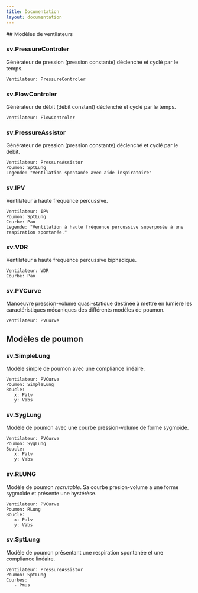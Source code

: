 ```yaml
---
title: Documentation
layout: documentation
---
```


<link rel="stylesheet" href="{{ "/css/ventyaml.css" | prepend: site.baseurl}}" />
## Modèles de ventilateurs

### sv.PressureControler

Générateur de pression (pression constante) déclenché et cyclé par le temps.

    Ventilateur: PressureControler

<script> new sv.PressureControler().defaultsTable(); </script>

### sv.FlowControler

Générateur de débit (débit constant) déclenché et cyclé par le temps.

    Ventilateur: FlowControler

<script> new sv.FlowControler().defaultsTable(); </script>

### sv.PressureAssistor

Générateur de pression (pression constante) déclenché et cyclé par le débit.

    Ventilateur: PressureAssistor
    Poumon: SptLung
    Legende: "Ventilation spontanée avec aide inspiratoire"

<script> new sv.PressureAssistor().defaultsTable(); </script>

### sv.IPV

Ventilateur à haute fréquence percussive.

    Ventilateur: IPV
    Poumon: SptLung
    Courbe: Pao
    Legende: "Ventilation à haute fréquence percussive superposée à une respiration spontanée."

<script> new sv.IPV().defaultsTable(); </script>

### sv.VDR

Ventilateur à haute fréquence percussive biphadique.

    Ventilateur: VDR
    Courbe: Pao

<script> new sv.VDR().defaultsTable(); </script>

### sv.PVCurve

Manoeuvre pression-volume quasi-statique destinée à mettre en lumière les caractéristiques mécaniques des différents modèles de poumon.

    Ventilateur: PVCurve

<script> new sv.PVCurve().defaultsTable(); </script>

## Modèles de poumon

### sv.SimpleLung

Modèle simple de poumon avec une compliance linéaire.

    Ventilateur: PVCurve
    Poumon: SimpleLung
    Boucle:
       x: Palv
       y: Vabs

### sv.SygLung

Modèle de poumon avec une courbe pression-volume de forme sygmoïde.

    Ventilateur: PVCurve
    Poumon: SygLung
    Boucle:
       x: Palv
       y: Vabs

### sv.RLUNG

Modèle de poumon *recrutable*. Sa courbe presion-volume a une forme sygmoïde et présente une hystérèse.

    Ventilateur: PVCurve
    Poumon: RLung
    Boucle:
       x: Palv
       y: Vabs

### sv.SptLung

Modèle de poumon présentant une respiration spontanée et une compliance linéaire.

    Ventilateur: PressureAssistor
    Poumon: SptLung
    Courbes: 
       - Pmus

